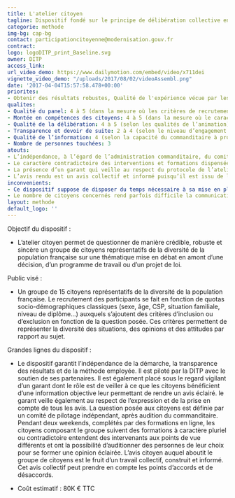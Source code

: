 ```yaml
---
title: L'atelier citoyen
tagline: Dispositif fondé sur le principe de délibération collective en vue d’obtenir un avis collectif et construit sur une question controversée
categorie: methode
img-bg: cap-bg
contact: participationcitoyenne@modernisation.gouv.fr
contract:
logo: logoDITP_print_Baseline.svg
owner: DITP
access_link:
url_video_demo: https://www.dailymotion.com/embed/video/x711dei
vignette_video_demo: "/uploads/2017/08/02/videoAssembl.png"
date: '2017-04-04T15:57:58.478+00:00'
priorites:
- Obtenir des résultats robustes, Qualité de l'expérience vécue par les citoyens
qualites:
- Qualité du panel: 4 à 5 (dans la mesure où les critères de recrutement sont établis par le comité de pilotage indépendant)
- Montée en compétences des citoyens: 4 à 5 (dans la mesure où le caractère contradictoire de la formation est un des éléments clés du dispositif)
- Qualité de la délibération: 4 à 5 (selon les qualités de l’animation)
- Transparence et devoir de suite: 2 à 4 (selon le niveau d’engagement pris par le commanditaire) 
- Qualité de l’information: 4 (selon la capacité du commanditaire à proposer une information neutre, argumentée et accessible)
- Nombre de personnes touchées: 3
atouts:
- L’indépendance, à l’égard de l’administration commanditaire, du comité de pilotage  en charge de l’élaboration de la question, des critères de recrutement et du programme de formation 
- Le caractère contradictoire des interventions et formations dispensées aux citoyens participants qui assure que tous les points de vue sur la question controversée sont présentés
- La présence d’un garant qui veille au respect du protocole de l’atelier (information objective permettant de rendre un avis éclairé) et qui veille à ce que la parole de chacun soit entendue
- L’avis rendu est un avis collectif et informé puisqu’il est issu de la délibération entre les citoyens sur la base des informations qu’ils ont entendues
inconvenients:
- Ce dispositif suppose de disposer du temps nécessaire à sa mise en place : 4 mois entre la saisine par le commanditaire et le rendu de l’avis
- Le nombre de citoyens concernés rend parfois difficile la communication autour de l’avis, en dépit de la robustesse du dispositif
layout: methode
default_logo: ''
---
```


Objectif du dispositif :
* L’atelier citoyen permet de questionner de manière crédible, robuste et sincère un groupe de citoyens représentatifs de la diversité de la population française sur une thématique mise en débat en amont d’une décision, d’un programme de travail ou d’un projet de loi.

Public visé :
* Un groupe de 15 citoyens représentatifs de la diversité de la population française. Le recrutement des participants se fait en fonction de quotas socio-démographiques classiques (sexe, âge, CSP, situation familiale, niveau de diplôme…) auxquels s’ajoutent des critères d’inclusion ou d’exclusion en fonction de la question posée. Ces critères permettent de représenter la diversité des situations, des opinions et des attitudes par rapport au sujet. 
 
Grandes lignes du  dispositif : 
* Le dispositif garantit l’indépendance de la démarche, la transparence des résultats et de la méthode employée. Il est piloté par la DITP avec le soutien de ses partenaires. Il est également placé sous le regard vigilant d’un garant dont le rôle est de veiller à ce que les citoyens bénéficient d’une information objective leur permettant de rendre un avis éclairé. le garant veille également au respect de l’expression et de la prise en compte de tous les avis.
La question posée aux citoyens est définie par un comité de pilotage indépendant, après audition du commanditaire.
Pendant deux weekends, complétés par des formations en ligne, les citoyens composant le groupe suivent des formations à caractère pluriel ou contradictoire entendent des intervenants aux points de vue différents et ont la possibilité d’auditionner des personnes de leur choix pour se former une opinion éclairée.
L’avis citoyen auquel aboutit le groupe de citoyens est le fruit d’un travail collectif, construit et informé. Cet avis collectif peut prendre en compte les points d’accords et de désaccords.

* Coût estimatif : 80K € TTC